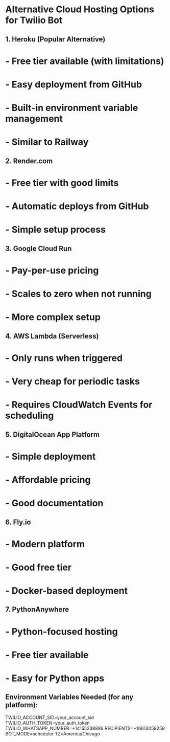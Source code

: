# Alternative Cloud Hosting Options for Twilio Bot

## 1. Heroku (Popular Alternative)

# - Free tier available (with limitations)

# - Easy deployment from GitHub

# - Built-in environment variable management

# - Similar to Railway

## 2. Render.com

# - Free tier with good limits

# - Automatic deploys from GitHub

# - Simple setup process

## 3. Google Cloud Run

# - Pay-per-use pricing

# - Scales to zero when not running

# - More complex setup

## 4. AWS Lambda (Serverless)

# - Only runs when triggered

# - Very cheap for periodic tasks

# - Requires CloudWatch Events for scheduling

## 5. DigitalOcean App Platform

# - Simple deployment

# - Affordable pricing

# - Good documentation

## 6. Fly.io

# - Modern platform

# - Good free tier

# - Docker-based deployment

## 7. PythonAnywhere

# - Python-focused hosting

# - Free tier available

# - Easy for Python apps

## Environment Variables Needed (for any platform):

TWILIO_ACCOUNT_SID=your_account_sid
TWILIO_AUTH_TOKEN=your_auth_token
TWILIO_WHATSAPP_NUMBER=+14155238886
RECIPIENTS=+16613059259
BOT_MODE=scheduler
TZ=America/Chicago
